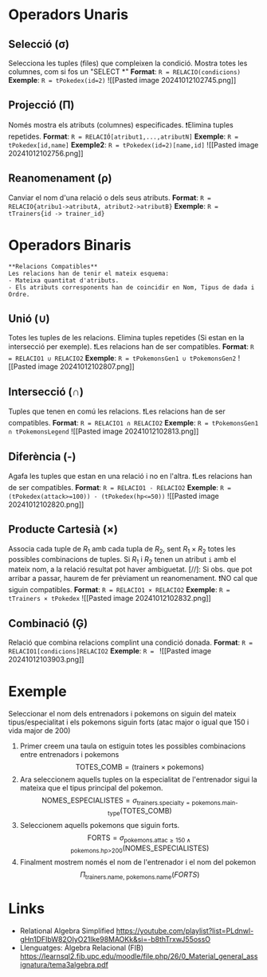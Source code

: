 # Operadors Unaris
## Selecció (σ)
Selecciona les tuples (files) que compleixen la condició.
Mostra totes les columnes, com si fos un "SELECT \*"
**Format**: ``R = RELACIO(condicions)``
**Exemple**: ``R = tPokedex(id=2)``
![[Pasted image 20241012102745.png]]
## Projecció (Π)
Només mostra els atributs (columnes) especificades.
❗Elimina tuples repetides.
**Format**: ``R = RELACIÓ[atribut1,...,atributN]``
**Exemple**: ``R = tPokedex[id,name]``
**Exemple2**: ``R = tPokedex(id=2)[name,id]``
![[Pasted image 20241012102756.png]]
## Reanomenament (ρ)
Canviar el nom d'una relació o dels seus atributs.
**Format**: `R = RELACIO{atribu1->atributA, atribut2->atributB}`
**Exemple**: ``R = tTrainers{id -> trainer_id}``

# Operadors Binaris

```ad-warning
**Relacions Compatibles** 
Les relacions han de tenir el mateix esquema: 
- Mateixa quantitat d'atributs.
- Els atributs corresponents han de coincidir en Nom, Tipus de dada i Ordre.
```
## Unió (∪)
Totes les tuples de les relacions.
Elimina tuples repetides (Si estan en la intersecció per exemple).
❗Les relacions han de ser compatibles.
**Format**: ``R = RELACIO1 ∪ RELACIO2``
**Exemple**: `R = tPokemonsGen1 ∪ tPokemonsGen2`
![[Pasted image 20241012102807.png]]
## Intersecció (∩)
Tuples que tenen en comú les relacions.
❗Les relacions han de ser compatibles.
**Format**: `R = RELACIO1 ∩ RELACIO2`
**Exemple**: ``R = tPokemonsGen1 ∩ tPokemonsLegend`` 
![[Pasted image 20241012102813.png]]
## Diferència (-)
Agafa les tuples que estan en una relació i no en l'altra.
❗Les relacions han de ser compatibles.
**Format**: `R = RELACIO1 - RELACIO2`
**Exemple**: `R = (tPokedex(attack>=100)) - (tPokedex(hp<=50))`
![[Pasted image 20241012102820.png]]
## Producte Cartesià (×)
Associa cada tuple de $R_1$ amb cada tupla de $R_2$, sent $R_1 \times R_2$ totes les possibles combinacions de tuples.
Si $R_1$ i $R_2$ tenen un atribut `i` amb el mateix nom, a la relació resultat pot haver ambiguetat.
[//]: Si obs. que pot arribar a passar, haurem de fer prèviament un reanomenament.
❗NO cal que siguin compatibles.
**Format**: ``R = RELACIO1 × RELACIO2``
**Exemple**: ``R = tTrainers × tPokedex``
![[Pasted image 20241012102832.png]]
## Combinació (Ģ)
Relació que combina relacions complint una condició donada.
**Format**: `R = RELACIO1[condicions]RELACIO2`
**Exemple**: `R = `
![[Pasted image 20241012103903.png]]
# Exemple 
Seleccionar el nom dels entrenadors i pokemons on siguin del mateix tipus/especialitat i els pokemons siguin forts (atac major o igual que 150 i vida major de 200)
1. Primer creem una taula on estiguin totes les possibles combinacions entre entrenadors i pokemons
$$
\text{TOTES\_COMB} = (\text{trainers} \times \text{pokemons})
$$
2. Ara seleccionem aquells tuples on la especialitat de l'entrenador sigui la mateixa que el tipus principal del pokemon.
$$
\text{NOMES\_ESPECIALISTES} = \sigma_{\text{trainers.specialty} = \text{pokemons.main-type}} (\text{TOTES\_COMB})
$$
3. Seleccionem aquells pokemons que siguin forts.
$$
\text{FORTS} = \sigma_{\text{pokemons.attac} \geq 150 \wedge \text{pokemons.hp>200}} (\text{NOMES\_ESPECIALISTES})
$$
4. Finalment mostrem només el nom de l'entrenador i el nom del pokemon 
$$
\Pi_{\text{trainers.name, pokemons.name}}(FORTS)
$$

# Links
- Relational Algebra Simplified
https://youtube.com/playlist?list=PLdnwl-gHn1DFIbW82OIyO21lke98MAOKk&si=-b8thTrxwJ55ossO
- Llenguatges: Àlgebra Relacional (FIB)
https://learnsql2.fib.upc.edu/moodle/file.php/26/0_Material_general_assignatura/tema3algebra.pdf

